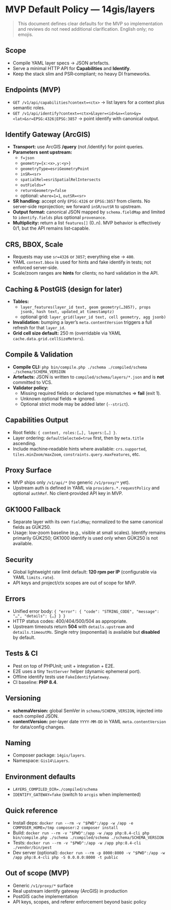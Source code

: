 # MVP Default Policy — 14gis/layers

> This document defines clear defaults for the MVP so implementation and reviews do not need additional clarification. English only; no emojis.

## Scope
- Compile YAML layer specs → JSON artefacts.
- Serve a minimal HTTP API for **Capabilities** and **Identify**.
- Keep the stack slim and PSR‑compliant; no heavy DI frameworks.

## Endpoints (MVP)
- `GET /v1/api/capabilities?context=<ctx>` → list layers for a context plus semantic roles.
- `GET /v1/api/identify?context=<ctx>&layer=<id>&x=<lon>&y=<lat>&sr=EPSG:4326|EPSG:3857` → point identify with canonical output.

## Identify Gateway (ArcGIS)
- **Transport:** use ArcGIS **/query** (not /identify) for point queries.
- **Parameters sent upstream:**
  - `f=json`
  - `geometry={x:<x>,y:<y>}`
  - `geometryType=esriGeometryPoint`
  - `inSR=<sr>`
  - `spatialRel=esriSpatialRelIntersects`
  - `outFields=*`
  - `returnGeometry=false`
  - optional: `where=1=1`, `outSR=<sr>`
- **SR handling:** accept only `EPSG:4326` or `EPSG:3857` from clients. No server‑side reprojection; we forward `inSR/outSR` to upstream.
- **Output format:** canonical JSON mapped by `schema.fieldMap` and limited to `identify.fields` plus optional `provenance`.
- **Multiplicity:** return a list `features[]` (0..n). MVP behavior is effectively 0/1, but the API remains list‑capable.

## CRS, BBOX, Scale
- Requests may use `sr=4326` or `3857`; everything else → `400`.
- YAML `context.bbox` is used for hints and fake identify in tests; not enforced server‑side.
- Scale/zoom ranges are **hints** for clients; no hard validation in the API.

## Caching & PostGIS (design for later)
- **Tables:**
  - `layer_features(layer_id text, geom geometry(…3857), props jsonb, hash text, updated_at timestamptz)`
  - optional grid: `layer_grid(layer_id text, cell geometry, agg jsonb)`
- **Invalidation:** bumping a layer’s `meta.contentVersion` triggers a full refresh for that `layer_id`.
- **Grid cell size default:** 250 m (overridable via YAML `cache.data.grid.cellSizeMeters`).

## Compile & Validation
- **Compile CLI:** `php bin/compile.php ./schema ./compiled/schema ./schema/SCHEMA_VERSION`
- **Artefacts:** JSON is written to `compiled/schema/layers/*.json` and is **not** committed to VCS.
- **Validator policy:**
  - Missing required fields or declared type mismatches ⇒ **fail** (exit 1).
  - Unknown optional fields ⇒ ignored.
  - Optional strict mode may be added later (`--strict`).

## Capabilities Output
- Root fields: `{ context, roles:[…], layers:[…] }`.
- Layer ordering: `defaultSelected=true` first, then by `meta.title` ascending.
- Include machine‑readable hints where available: `crs.supported`, `tiles.minZoom/maxZoom`, `constraints.query.maxFeatures`, etc.

## Proxy Surface
- MVP ships only `/v1/api/*` (no generic `/v1/proxy/*` yet).
- Upstream auth is defined in YAML via `providers.*.requestPolicy` and optional `authRef`. No client‑provided API key in MVP.

## GK1000 Fallback
- Separate layer with its own `fieldMap`; normalized to the same canonical fields as GÜK250.
- Usage: low‑zoom baseline (e.g., visible at small scales). Identify remains primarily GÜK250; GK1000 identify is used only when GÜK250 is not available.

## Security
- Global lightweight rate limit default: **120 rpm per IP** (configurable via YAML `limits.rate`).
- API keys and project/ctx scopes are out of scope for MVP.

## Errors
- Unified error body: `{ "error": { "code": "STRING_CODE", "message": "…", "details": {…} } }`
- HTTP status codes: 400/404/500/504 as appropriate.
- Upstream timeouts return **504** with `details.upstream` and `details.timeoutMs`. Single retry (exponential) is available but **disabled** by default.

## Tests & CI
- Pest on top of PHPUnit; unit + integration + E2E.
- E2E uses a tiny `TestServer` helper (dynamic ephemeral port).
- Offline identify tests use `FakeIdentifyGateway`.
- CI baseline: **PHP 8.4**.

## Versioning
- **schemaVersion:** global SemVer in `schema/SCHEMA_VERSION`, injected into each compiled JSON.
- **contentVersion:** per‑layer date `YYYY-MM-DD` in YAML `meta.contentVersion` for data/config changes.

## Naming
- Composer package: `14gis/layers`.
- Namespace: `Gis14\Layers`.

## Environment defaults
- `LAYERS_COMPILED_DIR=./compiled/schema`
- `IDENTIFY_GATEWAY=fake` (switch to `arcgis` when implemented)

## Quick reference
- Install deps: `docker run --rm -v "$PWD":/app -w /app -e COMPOSER_HOME=/tmp composer:2 composer install`
- Build: `docker run --rm -v "$PWD":/app -w /app php:8.4-cli php bin/compile.php ./schema ./compiled/schema ./schema/SCHEMA_VERSION`
- Tests: `docker run --rm -v "$PWD":/app -w /app php:8.4-cli ./vendor/bin/pest`
- Dev server (optional): `docker run --rm -p 8000:8000 -v "$PWD":/app -w /app php:8.4-cli php -S 0.0.0.0:8000 -t public`

## Out of scope (MVP)
- Generic `/v1/proxy/*` surface
- Real upstream identify gateway (ArcGIS) in production
- PostGIS cache implementation
- API keys, scopes, and referer enforcement beyond basic policy

